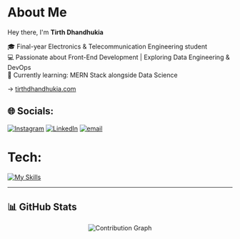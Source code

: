 #  About Me

Hey there, I'm **Tirth Dhandhukia**

🎓 Final-year Electronics & Telecommunication Engineering student  
💻 Passionate about Front-End Development | Exploring Data Engineering & DevOps  
🌱 Currently learning: MERN Stack alongside Data Science

→ [tirthdhandhukia.com](http://tirthdhandhukia.com)


## 🌐 Socials:
[![Instagram](https://skillicons.dev/icons?i=instagram)](https://instagram.com/tirthdhandhukia._) [![LinkedIn](https://skillicons.dev/icons?i=linkedin)](https://linkedin.com/in/TirthDhandhukia) [![email](https://skillicons.dev/icons?i=gmail)](mailto:tirth30.info@gmail.com) 

# Tech:
[![My Skills](https://skillicons.dev/icons?i=ts,js,html,css,python,cpp,react,redux,bootstrap,aws,express,git,github,vercel,postman,tailwind,docker,kubernetes,discord,n8n)](https://skillicons.dev)


---
## 📊 GitHub Stats

<div align="center">


![Contribution Graph](https://github-readme-activity-graph.vercel.app/graph?username=TirthDhandhukia30&theme=high-contrast&hide_border=true&bg_color=000000&color=ffffff&line=ffffff&point=ffffff)

</div>



